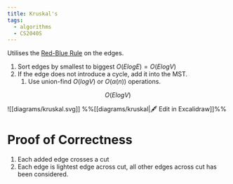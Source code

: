 ```yaml
---
title: Kruskal's
tags:
  - algorithms
  - CS2040S
---
```

Utilises the [Red-Blue Rule](Red-Blue%20Rule.md) on the edges.

1. Sort edges by smallest to biggest $O(ElogE) = O(ElogV)$
2. If the edge does not introduce a cycle, add it into the MST. 
	1. Use union-find $O(logV)$ or $O(\alpha(n))$ operations.

$$ O(ElogV)$$

![[diagrams/kruskal.svg]]
%%[[diagrams/kruskal|🖋 Edit in Excalidraw]]%%
# Proof of Correctness
1. Each added edge crosses a cut
2. Each edge is lightest edge across cut, all other edges across cut has been considered.